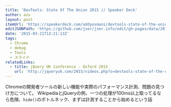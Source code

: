 ```yaml
---
title: 'DevTools: State Of The Union 2015 // Speaker Deck'
author: azu
layout: post
itemUrl: 'https://speakerdeck.com/addyosmani/devtools-state-of-the-union-2015'
editJSONPath: 'https://github.com/jser/jser.info/edit/gh-pages/data/2015/03/index.json'
date: '2015-03-21T13:21:13Z'
tags:
  - Chrome
  - debug
  - Tools
  - スライド
relatedLinks:
  - title: jQuery UK Conference - Oxford 2015
    url: 'http://jqueryuk.com/2015/videos.php?s=devtools-state-of-the-union'
---
```

Chromeの開発者ツールの新しい機能や実際のパフォーマンス計測、問題の見つけ方について。
WikipediaとjQueryの例、一つの処理が100ms以上取ってるなら危険、`hide()`のボトルネック、まずは計測することから始めるという話
